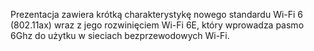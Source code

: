 Prezentacja zawiera krótką charakterystykę nowego standardu Wi-Fi 6 (802.11ax) wraz z jego rozwinięciem Wi-Fi 6E, który wprowadza pasmo 6Ghz do użytku w sieciach bezprzewodowych Wi-Fi.
